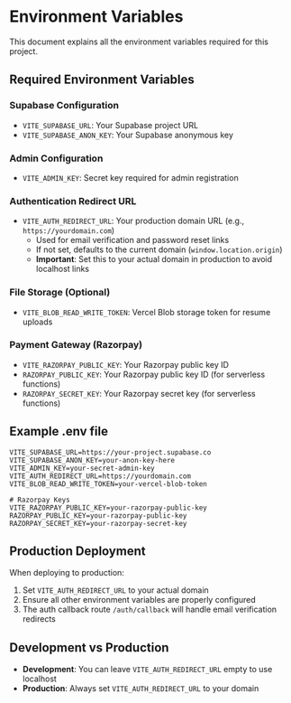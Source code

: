 # Environment Variables

This document explains all the environment variables required for this project.

## Required Environment Variables

### Supabase Configuration
- `VITE_SUPABASE_URL`: Your Supabase project URL
- `VITE_SUPABASE_ANON_KEY`: Your Supabase anonymous key

### Admin Configuration
- `VITE_ADMIN_KEY`: Secret key required for admin registration

### Authentication Redirect URL
- `VITE_AUTH_REDIRECT_URL`: Your production domain URL (e.g., `https://yourdomain.com`)
  - Used for email verification and password reset links
  - If not set, defaults to the current domain (`window.location.origin`)
  - **Important**: Set this to your actual domain in production to avoid localhost links

### File Storage (Optional)
- `VITE_BLOB_READ_WRITE_TOKEN`: Vercel Blob storage token for resume uploads

### Payment Gateway (Razorpay)
- `VITE_RAZORPAY_PUBLIC_KEY`: Your Razorpay public key ID
- `RAZORPAY_PUBLIC_KEY`: Your Razorpay public key ID (for serverless functions)
- `RAZORPAY_SECRET_KEY`: Your Razorpay secret key (for serverless functions)

## Example .env file

```env
VITE_SUPABASE_URL=https://your-project.supabase.co
VITE_SUPABASE_ANON_KEY=your-anon-key-here
VITE_ADMIN_KEY=your-secret-admin-key
VITE_AUTH_REDIRECT_URL=https://yourdomain.com
VITE_BLOB_READ_WRITE_TOKEN=your-vercel-blob-token

# Razorpay Keys
VITE_RAZORPAY_PUBLIC_KEY=your-razorpay-public-key
RAZORPAY_PUBLIC_KEY=your-razorpay-public-key
RAZORPAY_SECRET_KEY=your-razorpay-secret-key
```

## Production Deployment

When deploying to production:

1. Set `VITE_AUTH_REDIRECT_URL` to your actual domain
2. Ensure all other environment variables are properly configured
3. The auth callback route `/auth/callback` will handle email verification redirects

## Development vs Production

- **Development**: You can leave `VITE_AUTH_REDIRECT_URL` empty to use localhost
- **Production**: Always set `VITE_AUTH_REDIRECT_URL` to your domain 